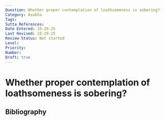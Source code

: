 ```yaml
---
Question: Whether proper contemplation of loathsomeness is sobering?
Category: Asubha
Tags: 
Sutta References: 
Date Entered: 10-29-25
Last Revised: 10-29-25
Review Status: Not started
Level: 
Priority: 
Number: 
Draft: true
---
```


# Whether proper contemplation of loathsomeness is sobering?

## Bibliography

<!-- 

Notes:



-->